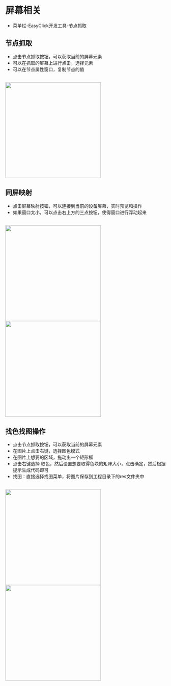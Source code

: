 
# 屏幕相关
- 菜单栏-EasyClick开发工具-节点抓取
## 节点抓取
- 点击节点抓取按钮，可以获取当前的屏幕元素
- 可以在抓取的屏幕上进行点击，选择元素
- 可以在节点属性窗口，复制节点的值
<br/>
<img src='zh-cn/images/node-1.jpg' width='300' >

## 同屏映射
 
 - 点击屏幕映射按钮，可以连接到当前的设备屏幕，实时预览和操作
 - 如果窗口太小，可以点击右上方的三点按钮，使得窗口进行浮动起来
 <br/>
 <img src='zh-cn/images/screen-1.jpg' width='300' >
 <br/>
 <img src='zh-cn/images/screen-2.jpg' width='300' >

 
## 找色找图操作
- 点击节点抓取按钮，可以获取当前的屏幕元素
- 在图片上点击右键，选择图色模式
- 在图片上想要的区域，拖动出一个矩形框
- 点击右键选择 取色，然后设置想要取得色块的矩阵大小，点击确定，然后根据提示生成代码即可
- 找图：直接选择找图菜单，将图片保存到工程目录下的res文件夹中

 <br/>
 <img src='zh-cn/images/imagecolor-1.jpg' width='300' >
 <br/>
 <img src='zh-cn/images/imagecolor-2.png' width='300' >

